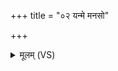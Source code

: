 +++
title = "०२ यन्मे मनसो"

+++
<details><summary>मूलम् (VS)</summary>

यन्मे॒ मन॑सो॒ न प्रि॒यं न चक्षु॑षो॒ यन्मे॒ बभ॑स्ति॒ नाभि॒नन्द॑ति। तद्दुः॒ष्वप्न्यं॒ प्रति॑ मुञ्चामि स॒पत्ने॒ कामं॑ स्तु॒त्वोद॒हं भि॑देयम् ॥
</details>
